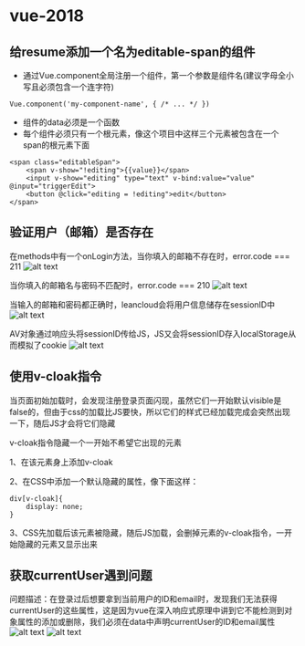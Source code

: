 # vue-2018
## 给resume添加一个名为editable-span的组件
- 通过Vue.component全局注册一个组件，第一个参数是组件名(建议字母全小写且必须包含一个连字符)
```
Vue.component('my-component-name', { /* ... */ })
```

- 组件的data必须是一个函数
- 每个组件必须只有一个根元素，像这个项目中这样三个元素被包含在一个span的根元素下面
```
<span class="editableSpan">
    <span v-show="!editing">{{value}}</span>
    <input v-show="editing" type="text" v-bind:value="value" @input="triggerEdit">
    <button @click="editing = !editing">edit</button>
</span>
```

## 验证用户（邮箱）是否存在
在methods中有一个onLogin方法，当你填入的邮箱不存在时，error.code === 211
![alt text](https://i.loli.net/2018/08/06/5b6856e2bc2f3.png)

当你填入的邮箱名与密码不匹配时，error.code === 210
![alt text](https://i.loli.net/2018/08/06/5b6856e9bd28f.png)

当输入的邮箱和密码都正确时，leancloud会将用户信息储存在sessionID中
![alt text](https://i.loli.net/2018/08/06/5b68595c6d9f7.png)

AV对象通过响应头将sessionID传给JS，JS又会将sessionID存入localStorage从而模拟了cookie
![alt text](https://i.loli.net/2018/08/06/5b685ad4c987b.png)
## 使用v-cloak指令
当页面初始加载时，会发现注册登录页面闪现，虽然它们一开始默认visible是false的，但由于css的加载比JS要快，所以它们的样式已经加载完成会突然出现一下，随后JS才会将它们隐藏

v-cloak指令隐藏一个一开始不希望它出现的元素

1、在该元素身上添加v-cloak

2、在CSS中添加一个默认隐藏的属性，像下面这样：
```
div[v-cloak]{
    display: none;
}
```

3、CSS先加载后该元素被隐藏，随后JS加载，会删掉元素的v-cloak指令，一开始隐藏的元素又显示出来
## 获取currentUser遇到问题
问题描述：在登录过后想要拿到当前用户的ID和email时，发现我们无法获得currentUser的这些属性，这是因为vue在深入响应式原理中讲到它不能检测到对象属性的添加或删除，我们必须在data中声明currentUser的ID和email属性
![alt text](https://i.loli.net/2018/08/07/5b6921b512fa7.jpg)
![alt text](https://i.loli.net/2018/08/07/5b69212d5a6fa.png)
